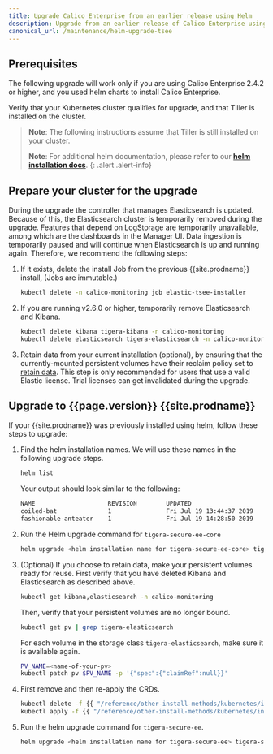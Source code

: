 ```yaml
---
title: Upgrade Calico Enterprise from an earlier release using Helm
description: Upgrade from an earlier release of Calico Enterprise using Helm.
canonical_url: /maintenance/helm-upgrade-tsee
---
```


## Prerequisites

The following upgrade will work only if you are using Calico Enterprise 2.4.2 or higher, and you used helm charts to 
install Calico Enterprise.

Verify that your Kubernetes cluster qualifies for upgrade, and that Tiller is installed on the cluster.

> **Note**: The following instructions assume that Tiller is still installed on
> your cluster.
>
> **Note**: For additional helm documentation, please refer to our
> [**helm installation docs**]({{site.baseurl}}/reference/other-install-methods/kubernetes/installation/helm/).
{: .alert .alert-info}

## Prepare your cluster for the upgrade

During the upgrade the controller that manages Elasticsearch is updated. Because of this, the Elasticsearch cluster is 
temporarily removed during the upgrade. Features that depend on LogStorage are temporarily unavailable, among which
are the dashboards in the Manager UI. Data ingestion is temporarily paused and will continue when Elasticsearch is up
and running again. Therefore, we recommend the following steps:
1. If it exists, delete the install Job from the previous {{site.prodname}} install, (Jobs are immutable.)
   ```bash
   kubectl delete -n calico-monitoring job elastic-tsee-installer
   ```

1. If you are running v2.6.0 or higher, temporarily remove Elasticsearch and Kibana.
   ```bash
   kubectl delete kibana tigera-kibana -n calico-monitoring
   kubectl delete elasticsearch tigera-elasticsearch -n calico-monitoring
   ```

1. Retain data from your current installation (optional), by ensuring that the currently-mounted persistent volumes 
   have their reclaim policy set to [retain data](https://kubernetes.io/docs/tasks/administer-cluster/change-pv-reclaim-policy/).
   This step is only recommended for users that use a valid Elastic license. Trial licenses can get invalidated during 
   the upgrade.

## Upgrade to {{page.version}} {{site.prodname}}

If your {{site.prodname}} was previously installed using helm, follow these steps to upgrade:

1. Find the helm installation names. We will use these names in the following
   upgrade steps.
   ```bash
   helm list
   ```

   Your output should look similar to the following:
   ```bash
   NAME                    REVISION        UPDATED                         STATUS          CHART                  APP VERSION     NAMESPACE
   coiled-bat              1               Fri Jul 19 13:44:37 2019        DEPLOYED        tigera-secure-ee-core-                 default
   fashionable-anteater    1               Fri Jul 19 14:28:50 2019        DEPLOYED        tigera-secure-ee-
   ```

1. Run the Helm upgrade command for `tigera-secure-ee-core`
   ```bash
   helm upgrade <helm installation name for tigera-secure-ee-core> tigera-secure-ee-core-{% include chart_version_name %}.tgz
   ```

1. (Optional) If you choose to retain data, make your persistent volumes ready for reuse. First verify that you have 
   deleted Kibana and Elasticsearch as described above.
   ```bash
   kubectl get kibana,elasticsearch -n calico-monitoring
   ```
   Then, verify that your persistent volumes are no longer bound.
   ```bash
   kubectl get pv | grep tigera-elasticsearch
   ```
   For each volume in the storage class `tigera-elasticsearch`, make sure it is available again.
   ```bash
   PV_NAME=<name-of-your-pv>
   kubectl patch pv $PV_NAME -p '{"spec":{"claimRef":null}}'
   ```

1. First remove and then re-apply the CRDs.
   ```bash
   kubectl delete -f {{ "/reference/other-install-methods/kubernetes/installation/helm/calico-enterprise/operator-crds.yaml" | absolute_url }}
   kubectl apply -f {{ "/reference/other-install-methods/kubernetes/installation/helm/calico-enterprise/operator-crds.yaml" | absolute_url }}
   ```

1. Run the helm upgrade command for `tigera-secure-ee`.
   ```bash
   helm upgrade <helm installation name for tigera-secure-ee> tigera-secure-ee-{% include chart_version_name %}.tgz --set createCustomResources=false
   ```
